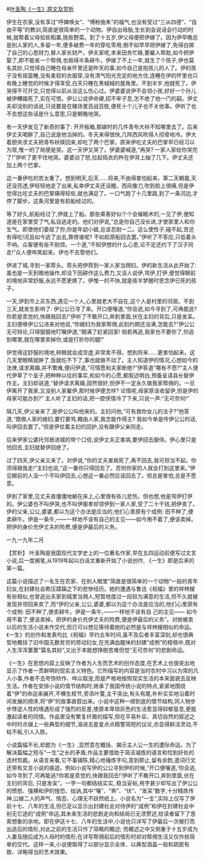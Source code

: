 #[叶圣陶《一生》原文及赏析](https://www.vrrw.net/wx/15069.html)

伊生在农家,没有享过“呼婢唤女”、“傅粉施朱”的福气,也没有受过“三从四德”、“自由平等”的教训,简直是很简单的一个动物。伊自出母胎,生长到会说话会行动的时候,就帮着父母拾些稻藁,挑些野菜。到了十五岁,伊父母便把伊嫁了。因为伊早晚总是别人家的人,多留一年,便多破费一年的穿吃零用,倒不如早早把伊嫁了,免得白掷了自己的心思财力,替人家长财产。伊夫家呢,本来田务忙碌,要雇人帮助,如今把伊娶了,即不能省一个帮佣,也抵得半条耕牛。伊嫁了不上一年,就生了个孩子,伊也莫名其妙,只觉得自己睡在母亲怀里还是昨天的事,如今自己是抱孩儿的人了。伊的孩子没有摇篮睡,没有柔软的衣服穿,没有清气阳光充足的地方住,连睡在伊的怀里也只有晚上睡觉的时候才得享受,白天只睡在黑蜮蜮的屋角里。不到半岁,他就死了。伊哭得不可开交,只觉得以前从没这么伤心过。伊婆婆说伊不会领小孩,好好一个孙儿被伊糟蹋死了,实在可恨。伊公公说伊命硬,招不牢子息,怎不绝了他一门的嗣。伊丈夫却没别的话说,只说要是在赌场里百战百胜,便死十个儿子也不关他事。伊听了也不去想这些话是什么意思,只是朝晚地哭。

有一天伊发见了新奇的事了: 开开板箱,那嫁时的几件青布大袄不知哪里去了。后来伊丈夫喝醉了,自己说是他当掉的。冬天来得很快,几阵西风吹得人彻骨地冷。伊大着胆央求丈夫把青布袄赎回来,却吃了两个巴掌。原来伊吃丈夫的巴掌早已经习以为常,惟一的了局便是哭。这一天伊又哭了。伊婆婆喊道,“再哭? 一家人家给你哭完了!”伊听了更不住地哭。婆婆动了怒,拉起捣衣的杵在伊背上抽了几下。伊丈夫还加上两个巴掌。

这一番伊吃的苦太重了。想到明天,后天……将来,不由得害怕起来。第二天朝晨,天还没亮透,伊轻轻地走了出来,私幸伊丈夫还没醒。西风像刀,吹到脸上很痛,但是伊觉得比吃丈夫的巴掌痛得轻些,就也满足了。一口气跑了十几里路,到了一条河边,才停了脚步。这条河里是有航船经过的。

等了好久,航船经过了,伊就上了船。那些乘客好似个个会催眠术的,一见了伊,便知道是在家里受了气,私自逃走的。他们对伊说,“总是你自己没长进,才使家里人和你生气。即使他们委屈了你,你是年幼小娘,总该忍耐一二。这么使性子,碰不起,苦还有得吃!况且如今逃了出去,靠傍谁呢? 不如趁原船回去罢。”伊听了不答应,只低着头不响。众客便有些不耐烦。一个道,“不知伊想的什么心思,论不定还约下了汉子同走!”众人便哗笑起来。伊也不去管他们。

伊进了城,寻到一家荐头。荐头把伊荐到一家人家当佣妇。伊的新生活从此开始了:虽也是一天到晚地操作,却没下田耕作这么费力,又没人说伊,骂伊,打伊,便觉得眼前的境地非常舒服,永远不愿更换了。伊惟一的不快,就是夜半梦醒时思念伊已死的孩子。

一天,伊到市上买东西,遇见一个人,心里就老大不自在,这个人是村里的邻居。不到三天,就发生影响了: 伊公公已寻了来。开口便嚷道,“你会逃,如今寻到了,可再能逃? 你若是乖觉的,快跟我回去!”伊听了不敢开口,奔到里面,伏在主妇的背后,只是发呆。主妇便唤伊公公进来对他说,“你媳妇为我家帮佣,此刻约期还没满,怎能去?”伊公公无可辩论,只得狠狠地叮嘱伊道,“期满了赶紧回家! 倘若再逃,我家也不要你了,你逃到哪里,就在哪里卖掉你,或是打折你的腿!”

伊觉得这舒服的境地,转眼就会成空虚,非常舍不得。想到将来……更害怕起来。这几天里眼睛就肿了,饭就吃不下了,事也就做不动了。主人知道伊的情况,心想如今的法律,请求离婚,并不繁难,便问伊道,“可情愿和夫家断绝?”伊答道“哪有不愿?”主人便代伊草了个呈子,把种种以往的事实,和如今的心愿,都叙述明白,预备呈请县长替伊作主。主妇却说道,“替伊请求离婚,固然很好,但伊不一定永久做我家帮佣的。一旦伊离开了我家,又没别人家雇伊,那时候伊便怎样? 论情呢,母家原该收留伊,但是伊的母家可能办到?” 主人听了主妇的话,把一腔侠情冷了下来,只说一声:“无可奈何!”

隔几天,伊父亲来了,是伊公公叫他来的。主妇问他,“可有救你女儿的法子?”他答道,“既做人家的媳妇,要打要骂,概由人家,我怎能作得主? 我如今单是传伊公公的话,叫伊回去罢了。”但是伊仗着主妇的回护,没有跟伊父亲同走。

后来伊家公婆托邻居进城的带个口信,说伊丈夫正害病,要伊回去服侍。伊心里只是怕回去,主妇就替伊回绝了。

过了四天,伊父亲又来了。对伊说,“你的丈夫害病死了,再不回去,我可担当不起。你须得跟我走!”主妇也说,“这一番你只得回去了。否则你家的人就会打到这里来。”伊见眼前的人没一个不叫伊回去,心想这一番必然应该回去了。但总是害怕,总是不愿意。

伊到了家里,见丈夫直僵僵地躺在床上,心里很有些儿悲伤。但也想,他是骂伊打伊的。伊公婆也不叫伊哭,也不叫伊服孝却领伊到一家人家,受了二十千钱,把伊卖了。伊的父亲,公公,婆婆,都以为这个办法是应当的,他们心里原有个成例: 田不种了,便卖耕牛。伊是一条牛,——一样地不该有自己的主见——如今用不着了,便该卖掉。把伊的身价充伊丈夫的殓费,便是伊最后的义务。

一九一九年二月



【赏析】 叶圣陶是我国现代文学史上的一位著名作家,早在五四运动前便写过文言小说,后一度搁笔,从1919年起以白话文重新开始了小说创作, 《一生》即是后来的第一篇。

这篇小说描述了一名生在农家、在别人眼里“简直是很简单的一个动物”一般的青年妇女,在封建社会欺压蹂躏之下的悲惨经历。她的遭遇与鲁迅《祝福》里的祥林嫂有些相似,也曾逃出夫家到城里当佣人,短暂地度过一段较为满意的生活,但不久就被发现并领回来卖了,而“伊的父亲,公公,婆婆,都以为这个办法是应当的,他们心里原有个成例: 田不种了,便卖耕牛。伊是一条牛,——一样地不该有自 己的主见—— 如今用不着了,便该卖掉。把伊的身价充伊丈夫的殓费,便是伊最后的义务”。对她被卖以后的生活小说未作交代,但已可以想见等待着她的必然是与祥林嫂相似的命运。《一生》的创作和发表均比《祝福》早约五年时间,虽不及后者丰富深刻,却也很典型地概括了旧中国无数贫穷的劳动妇女,在充满血腥味的封建“成例”的桎梏中,既对人生浑浑噩噩“莫名其妙”,又出于本能想挣脱苦难但觉“无可奈何”的悲剧命运。

《一生》在思想内容上反映了作者为人生而艺术的创作态度,在艺术上也很突出地显示了作者一贯鲜明的现实主义特色。它所描写的内容是当时农村中习以为常的凡人小事,作者不去夸饰矫作、哗众取宠,而是严格地按照现实生活的本来面貌去反映生活。作者在安排小说的情节结构时,继承了我国传统小说的特点,紧紧地围绕着“伊”的命运来展开,不横生枝节,旁添叶蔓,主干突出,有头有尾,朴朴实实地沿着时间发展的顺序,将“伊”的故事直叙出来。小说中这种一顺到底的情节结构,同人物步步悖逆人性的境遇形成了强烈的反差,使原本卑琐灰色的生活愈显得抑郁窒息,更能激起读者的同情。作品里没有繁复纤屑的描写,但在平易朴实、真切自然的叙述之中时时点缀上一些典型的细节,溶进去星星点点精警简短的议论,亦显得鲜活灵动,不枯不板,引人入胜。

小说篇幅不长,却题为《一生》,显然意在概括、揭示主人公一生的遭际命运。为了解决篇幅之短与“一生”之长的矛盾,作品主要借助于简洁凝炼的语言和恰到好处的选材剪裁。从语言来看,它不事铺陈,精心地锤炼字句,意到即止,留有余韵,遣词行文还带有文言小说的痕迹。例如小说写伊的公公寻到伊的时候,“开口便嚷道,‘你会逃,如今寻到了,可再能逃?你若是乖觉的,快跟我回去!’伊听了不敢开口,奔到里面,伏在主妇的背后, 只是发呆”。一字一句都结结实实, 稳当妥帖,用字甚少却写出了伊公公的愤怒、强横和伊的惶恐、拙讷,其中“嚷”、“奔”、“伏”、“发呆”数字,十分精炼传神,公媳二人的声气、情态、心理无不跃然纸上。小说名为“一生”,实际上仅写了伊前十七、八年的生活,但已足以显示出封建社会对待伊的“成例”和伊在封建社会中别无它途的“成例”命运,其未来生活的悲剧走向和结局已无须赘述,给读者留下了思索想象的余地。即在伊这十七、八年的生活中,小说也只详写了伊最后一次被打而出逃后的情形,对此之前的生活只作了简略的概述; 而概述之中又侧重于十五岁成为人妻及随后成为人母时的情形;在详写帮佣前后的情形时却对帮佣生活又仅作些简单的交代。这样一来,小说便取得了以部分显示全体、以典型涵盖一般和疏密有致、详略得当的艺术效果。

